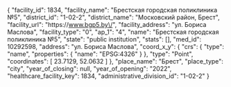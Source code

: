 {
    "facility_id": 1834,
    "facility_name": "Брестская городская поликлиника №5",
    "district_id": "1-02-2",
    "district_name": "Московский район, Брест",
    "facility_url": "https:\/\/www.bgp5.by\/",
    "facility_address": "ул. Бориса Маслова",
    "facility_type": "0",
    "ap_1": "4",
    "name": "Брестская городская поликлиника №5",
    "state": "public institution",
    "stats": [],
    "med_id": 10292598,
    "address": "ул. Бориса Маслова",
    "coord_x_y": {
        "crs": {
            "type": "name",
            "properties": {
                "name": "EPSG:4326"
            }
        },
        "type": "Point",
        "coordinates": [
            23.7129,
            52.0632
        ]
    },
    "place_name": "Брест",
    "place_type": "city",
    "year_of_closing": null,
    "year_of_opening": "2022",
    "healthcare_facility_key": 1834,
    "administrative_division_id": "1-02-2"
}